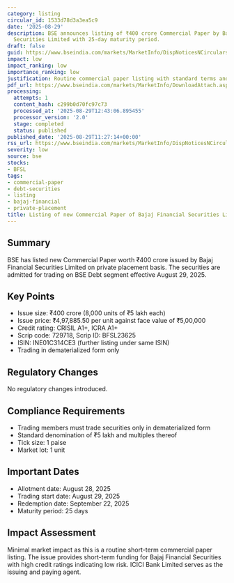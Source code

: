 ```yaml
---
category: listing
circular_id: 1533d78d3a3ea5c9
date: '2025-08-29'
description: BSE announces listing of ₹400 crore Commercial Paper by Bajaj Financial
  Securities Limited with 25-day maturity period.
draft: false
guid: https://www.bseindia.com/markets/MarketInfo/DispNoticesNCirculars.aspx?Noticeid={6E6E9BD3-B315-4B30-8428-B82869065C4C}&noticeno=20250829-24&dt=08/29/2025&icount=24&totcount=37&flag=0
impact: low
impact_ranking: low
importance_ranking: low
justification: Routine commercial paper listing with standard terms and short maturity
pdf_url: https://www.bseindia.com/markets/MarketInfo/DownloadAttach.aspx?id=20250829-24&attachedId=
processing:
  attempts: 1
  content_hash: c299b0d70fc97c73
  processed_at: '2025-08-29T12:43:06.895455'
  processor_version: '2.0'
  stage: completed
  status: published
published_date: '2025-08-29T11:27:14+00:00'
rss_url: https://www.bseindia.com/markets/MarketInfo/DispNoticesNCirculars.aspx?Noticeid={6E6E9BD3-B315-4B30-8428-B82869065C4C}&noticeno=20250829-24&dt=08/29/2025&icount=24&totcount=37&flag=0
severity: low
source: bse
stocks:
- BFSL
tags:
- commercial-paper
- debt-securities
- listing
- bajaj-financial
- private-placement
title: Listing of new Commercial Paper of Bajaj Financial Securities Limited
---
```


## Summary

BSE has listed new Commercial Paper worth ₹400 crore issued by Bajaj Financial Securities Limited on private placement basis. The securities are admitted for trading on BSE Debt segment effective August 29, 2025.

## Key Points

- Issue size: ₹400 crore (8,000 units of ₹5 lakh each)
- Issue price: ₹4,97,885.50 per unit against face value of ₹5,00,000
- Credit rating: CRISIL A1+, ICRA A1+
- Scrip code: 729718, Scrip ID: BFSL23625
- ISIN: INE01C314CE3 (further listing under same ISIN)
- Trading in dematerialized form only

## Regulatory Changes

No regulatory changes introduced.

## Compliance Requirements

- Trading members must trade securities only in dematerialized form
- Standard denomination of ₹5 lakh and multiples thereof
- Tick size: 1 paise
- Market lot: 1 unit

## Important Dates

- Allotment date: August 28, 2025
- Trading start date: August 29, 2025
- Redemption date: September 22, 2025
- Maturity period: 25 days

## Impact Assessment

Minimal market impact as this is a routine short-term commercial paper listing. The issue provides short-term funding for Bajaj Financial Securities with high credit ratings indicating low risk. ICICI Bank Limited serves as the issuing and paying agent.
